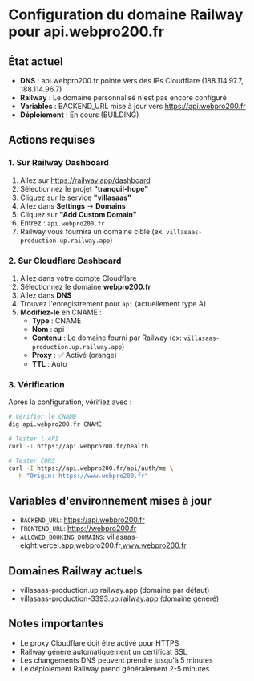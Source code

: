 # Configuration du domaine Railway pour api.webpro200.fr

## État actuel

- **DNS** : api.webpro200.fr pointe vers des IPs Cloudflare (188.114.97.7, 188.114.96.7)
- **Railway** : Le domaine personnalisé n'est pas encore configuré
- **Variables** : BACKEND_URL mise à jour vers https://api.webpro200.fr
- **Déploiement** : En cours (BUILDING)

## Actions requises

### 1. Sur Railway Dashboard

1. Allez sur https://railway.app/dashboard
2. Sélectionnez le projet **"tranquil-hope"**
3. Cliquez sur le service **"villasaas"**
4. Allez dans **Settings** → **Domains**
5. Cliquez sur **"Add Custom Domain"**
6. Entrez : `api.webpro200.fr`
7. Railway vous fournira un domaine cible (ex: `villasaas-production.up.railway.app`)

### 2. Sur Cloudflare Dashboard

1. Allez dans votre compte Cloudflare
2. Sélectionnez le domaine **webpro200.fr**
3. Allez dans **DNS**
4. Trouvez l'enregistrement pour `api` (actuellement type A)
5. **Modifiez-le** en CNAME :
   - **Type** : CNAME
   - **Nom** : api
   - **Contenu** : Le domaine fourni par Railway (ex: `villasaas-production.up.railway.app`)
   - **Proxy** : ✅ Activé (orange)
   - **TTL** : Auto

### 3. Vérification

Après la configuration, vérifiez avec :

```bash
# Vérifier le CNAME
dig api.webpro200.fr CNAME

# Tester l'API
curl -I https://api.webpro200.fr/health

# Tester CORS
curl -I https://api.webpro200.fr/api/auth/me \
  -H "Origin: https://www.webpro200.fr"
```

## Variables d'environnement mises à jour

- `BACKEND_URL`: https://api.webpro200.fr
- `FRONTEND_URL`: https://webpro200.fr
- `ALLOWED_BOOKING_DOMAINS`: villasaas-eight.vercel.app,webpro200.fr,www.webpro200.fr

## Domaines Railway actuels

- villasaas-production.up.railway.app (domaine par défaut)
- villasaas-production-3393.up.railway.app (domaine généré)

## Notes importantes

- Le proxy Cloudflare doit être activé pour HTTPS
- Railway génère automatiquement un certificat SSL
- Les changements DNS peuvent prendre jusqu'à 5 minutes
- Le déploiement Railway prend généralement 2-5 minutes